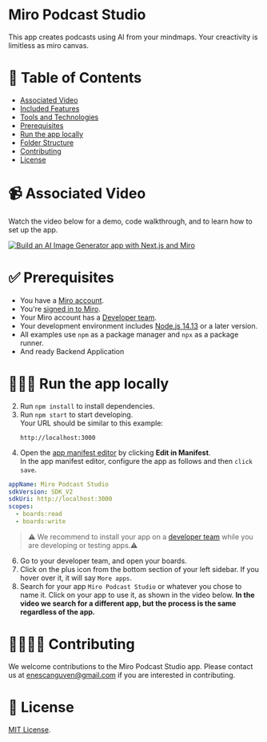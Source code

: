 # Miro Podcast Studio

This app creates podcasts using AI from your mindmaps. Your creactivity is limitless as miro canvas.

# 📒 Table of Contents

- [Associated Video](#video)
- [Included Features](#features)
- [Tools and Technologies](#tools)
- [Prerequisites](#prerequisites)
- [Run the app locally](#run)
- [Folder Structure](#folder)
- [Contributing](#contributing)
- [License](#license)

# 📹 Associated Video <a name="video"></a>

Watch the video below for a demo, code walkthrough, and to learn how to set up the app.

[![Build an AI Image Generator app with Next.js and Miro](https://img.youtube.com/vi/i0mOEhUJBrE/0.jpg)](https://youtu.be/i0mOEhUJBrE)


# ✅ Prerequisites <a name="prerequisites"></a>

- You have a [Miro account](https://miro.com/signup/).
- You're [signed in to Miro](https://miro.com/login/).
- Your Miro account has a [Developer team](https://developers.miro.com/docs/create-a-developer-team).
- Your development environment includes [Node.js 14.13](https://nodejs.org/en/download) or a later version.
- All examples use `npm` as a package manager and `npx` as a package runner.
- And ready Backend Application

# 🏃🏽‍♂️ Run the app locally <a name="run"></a>

2. Run `npm install` to install dependencies.
3. Run `npm start` to start developing. \
   Your URL should be similar to this example:
   ```
   http://localhost:3000
   ```
4. Open the [app manifest editor](https://developers.miro.com/docs/manually-create-an-app#step-2-configure-your-app-in-miro) by clicking **Edit in Manifest**. \
   In the app manifest editor, configure the app as follows and then `click save`.

```yaml
appName: Miro Podcast Studio
sdkVersion: SDK_V2
sdkUri: http://localhost:3000
scopes:
  - boards:read
  - boards:write
```

> ⚠️ We recommend to install your app on a [developer team](https://developers.miro.com/docs/create-a-developer-team) while you are developing or testing apps.⚠️

6. Go to your developer team, and open your boards.
7. Click on the plus icon from the bottom section of your left sidebar. If you hover over it, it will say `More apps`.
8. Search for your app `Miro Podcast Studio` or whatever you chose to name it. Click on your app to use it, as shown in the video below. <b>In the video we search for a different app, but the process is the same regardless of the app.</b>


# 🫱🏻‍🫲🏽 Contributing <a name="contributing"></a>

We welcome contributions to the Miro Podcast Studio app. Please contact us at 
[enescanguven@gmail.com](mailto:enescanguven@gmail.com) if you are interested in contributing.

# 🪪 License <a name="license"></a>

[MIT License](https://github.com/enescanguven/miro-podcast-studio/LICENSE).
